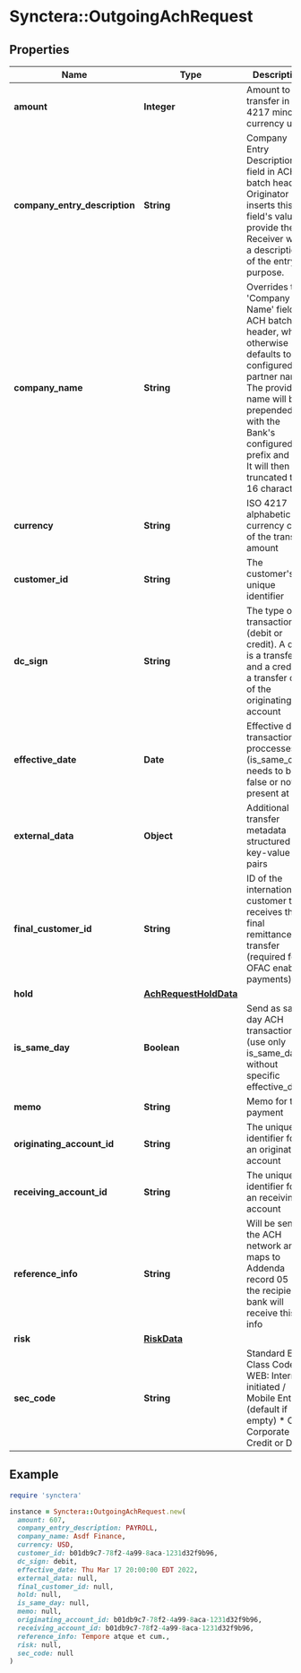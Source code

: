 # Synctera::OutgoingAchRequest

## Properties

| Name | Type | Description | Notes |
| ---- | ---- | ----------- | ----- |
| **amount** | **Integer** | Amount to transfer in ISO 4217 minor currency units |  |
| **company_entry_description** | **String** | Company Entry Description field in ACH batch header. Originator inserts this field&#39;s value to provide the Receiver with a description of the entry&#39;s purpose. | [optional] |
| **company_name** | **String** | Overrides the &#39;Company Name&#39; field in ACH batch header, which otherwise defaults to the configured partner name. The provided name will be prepended with the Bank&#39;s configured prefix and a *. It will then be truncated to 16 characters. | [optional] |
| **currency** | **String** | ISO 4217 alphabetic currency code of the transfer amount |  |
| **customer_id** | **String** | The customer&#39;s unique identifier |  |
| **dc_sign** | **String** | The type of transaction (debit or credit). A debit is a transfer in and a credit is a transfer out of the originating account |  |
| **effective_date** | **Date** | Effective date transaction proccesses (is_same_day needs to be false or not present at all) | [optional] |
| **external_data** | **Object** | Additional transfer metadata structured as key-value pairs | [optional] |
| **final_customer_id** | **String** | ID of the international customer that receives the final remittance transfer (required for OFAC enabled payments) | [optional] |
| **hold** | [**AchRequestHoldData**](AchRequestHoldData.md) |  | [optional] |
| **is_same_day** | **Boolean** | Send as same day ACH transaction (use only is_same_day without specific effective_date) | [optional] |
| **memo** | **String** | Memo for the payment | [optional] |
| **originating_account_id** | **String** | The unique identifier for an originating account |  |
| **receiving_account_id** | **String** | The unique identifier for an receiving account |  |
| **reference_info** | **String** | Will be sent to the ACH network and maps to Addenda record 05 - the recipient bank will receive this info | [optional] |
| **risk** | [**RiskData**](RiskData.md) |  | [optional] |
| **sec_code** | **String** | Standard Entry Class Code: * WEB: Internet initiated / Mobile Entry (default if empty) * CCD: Corporate Credit or Debit | [optional][default to &#39;WEB&#39;] |

## Example

```ruby
require 'synctera'

instance = Synctera::OutgoingAchRequest.new(
  amount: 607,
  company_entry_description: PAYROLL,
  company_name: Asdf Finance,
  currency: USD,
  customer_id: b01db9c7-78f2-4a99-8aca-1231d32f9b96,
  dc_sign: debit,
  effective_date: Thu Mar 17 20:00:00 EDT 2022,
  external_data: null,
  final_customer_id: null,
  hold: null,
  is_same_day: null,
  memo: null,
  originating_account_id: b01db9c7-78f2-4a99-8aca-1231d32f9b96,
  receiving_account_id: b01db9c7-78f2-4a99-8aca-1231d32f9b96,
  reference_info: Tempore atque et cum.,
  risk: null,
  sec_code: null
)
```


